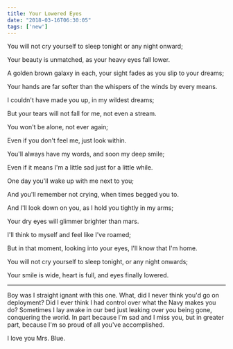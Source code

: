 ```yaml
---
title: Your Lowered Eyes
date: "2018-03-16T06:30:05"
tags: ['new']
---
```


You will not cry yourself to sleep tonight or any night onward;

Your beauty is unmatched, as your heavy eyes fall lower.

A golden brown galaxy in each, your sight fades as you slip to your dreams;

Your hands are far softer than the whispers of the winds by every means.

I couldn't have made you up, in my wildest dreams;

But your tears will not fall for me, not even a stream.

You won't be alone, not ever again;

Even if you don't feel me, just look within.

You'll always have my words, and soon my deep smile;

Even if it means I'm a little sad just for a little while.

One day you'll wake up with me next to you;

And you'll remember not crying, when times begged you to.

And I'll look down on you, as I hold you tightly in my arms;

Your dry eyes will glimmer brighter than mars.

I'll think to myself and feel like I've roamed;

But in that moment, looking into your eyes, I'll know that I'm home.

You will not cry yourself to sleep tonight, or any night onwards;

Your smile is wide, heart is full, and eyes finally lowered.


_____________________________________________________________

Boy was I straight ignant with this one. What, did I never think you'd go on deployment? Did I ever think I had control over what the Navy makes you do? Sometimes I lay awake in our bed just leaking over you being gone, conquering the world. In part because I'm sad and I miss you, but in greater part, because I'm so proud of all you've accomplished.

I love you Mrs. Blue.
